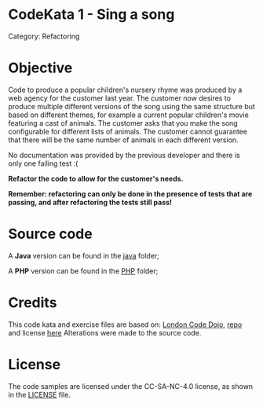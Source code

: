 # CodeKata 1 - Sing a song
Category: Refactoring

# Objective
Code to produce a popular children's nursery rhyme was produced by a web agency for the customer last year. The customer now desires to produce multiple different versions of the song using the same structure but based on different themes, for example a current popular children's movie featuring a cast of animals. The customer asks that you make the song configurable for different lists of animals. The customer cannot guarantee that there will be the same number of animals in each different version.

No documentation was provided by the previous developer and there is only one failing test :(

**Refactor the code to allow for the customer's needs.**

**Remember: refactoring can only be done in the presence of tests that are passing, and after refactoring the tests still pass!**

# Source code

A **Java** version can be found in the [java](java) folder;

A **PHP** version can be found in the [PHP](PHP) folder;

# Credits
This code kata and exercise files are based on: [London Code Dojo](http://kata-log.rocks/sing-a-song-kata), [repo](https://github.com/sleepyfox/code-dojo-39) and license [here](https://github.com/sleepyfox/code-dojo-39/blob/master/LICENSE)
Alterations were made to the source code.

# License
The code samples are licensed under the CC-SA-NC-4.0 license, as shown in the [LICENSE](/LICENSE) file.
